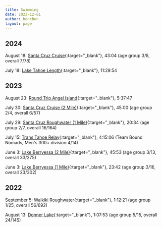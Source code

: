 ```yaml
---
title: Swimming
date: 2023-12-01
author: benchun
layout: page
---
```


2024
---------------------
August 18: [Santa Cruz Cruise](https://results.raceroster.com/v2/en-US/results/7cj4v37rnq9bpfzx/results?subEvent=208870&page=1){:target="_blank"}, 43:04 (age group 3/8, overall 7/78)

July 18: [Lake Tahoe Length](https://www.tahoeopenwater.org/results/lake-tahoe-length-swim-results/){:target="_blank"}, 11:29:54

2023
---------------------
August 23: [Round Trip Angel Island](https://marathonswimmers.org/swims/angel-island/2023/chun/){:target="_blank"}, 5:37:47

July 30: [Santa Cruz Cruise (2 Mile)](https://results.raceroster.com/v2/en-US/results/z3cysbb9e52ambd3/results?subEvent=172800&page=1){:target="_blank"}, 45:00 (age group 2/4, overall 6/57)

July 29: [Santa Cruz Roughwater (1 Mile)](https://results.raceroster.com/v2/en-US/results/z3cysbb9e52ambd3/results?subEvent=172798&page=1){:target="_blank"}, 20:34  (age group 2/7, overall 16/164)

July 15: [Trans Tahoe Relay](https://runsignup.com/race/results/?raceId=150032#resultSetId-392445;perpage:100){:target="_blank"}, 4:15:06 (Team Bound Nomads, Men's 300+ division 4/14)

June 3: [Lake Berryessa (2 Mile)](https://results.svetiming.com/UC-Davis-Aquatic-Masters/events/2023/lake-berryessa-open-water-swims/results){:target="_blank"}, 45:53 (age group 3/13, overall 33/275)

June 3: [Lake Berryessa (1 Mile)](https://results.svetiming.com/UC-Davis-Aquatic-Masters/events/2023/lake-berryessa-open-water-swims/results){:target="_blank"}, 23:42 (age group 3/16, overall 23/302)

2022
---------------------

September 5: [Waikiki Roughwater](https://www.pseresults.com/post/waikiki-roughwater-swim-2022){:target="_blank"}, 1:12:21 (age group 1/25, overall 56/692)

August 13: [Donner Lake](https://www.donnerlakeswim.org/wp-content/uploads/2022-Cat-1-and-2.pdf){:target="_blank"}, 1:07:53 (age group 5/15, overall 24/145)

